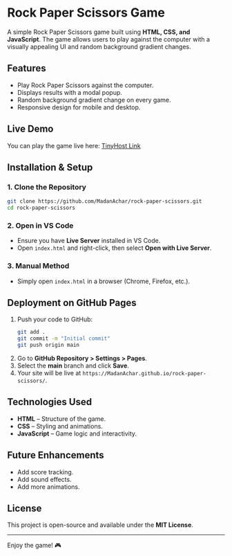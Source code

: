 # Rock Paper Scissors Game

A simple Rock Paper Scissors game built using **HTML, CSS, and JavaScript**. The game allows users to play against the computer with a visually appealing UI and random background gradient changes.

## Features
- Play Rock Paper Scissors against the computer.
- Displays results with a modal popup.
- Random background gradient change on every game.
- Responsive design for mobile and desktop.

## Live Demo
You can play the game live here: [TinyHost Link](https://justarpsgame.tiiny.site)
## Installation & Setup
### 1. Clone the Repository
```sh
git clone https://github.com/MadanAchar/rock-paper-scissors.git
cd rock-paper-scissors
```
### 2. Open in VS Code
- Ensure you have **Live Server** installed in VS Code.
- Open `index.html` and right-click, then select **Open with Live Server**.

### 3. Manual Method
- Simply open `index.html` in a browser (Chrome, Firefox, etc.).

## Deployment on GitHub Pages
1. Push your code to GitHub:
   ```sh
   git add .
   git commit -m "Initial commit"
   git push origin main
   ```
2. Go to **GitHub Repository > Settings > Pages**.
3. Select the **main** branch and click **Save**.
4. Your site will be live at `https://MadanAchar.github.io/rock-paper-scissors/`.

## Technologies Used
- **HTML** – Structure of the game.
- **CSS** – Styling and animations.
- **JavaScript** – Game logic and interactivity.

## Future Enhancements
- Add score tracking.
- Add sound effects.
- Add more animations.

## License
This project is open-source and available under the **MIT License**.

---
Enjoy the game! 🎮

